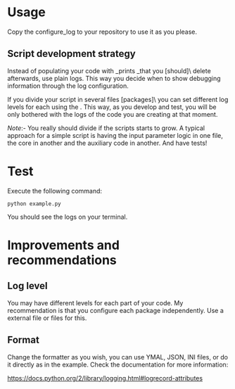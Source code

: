 # Usage

Copy the configure_log to your repository to use it as you please.

## Script development strategy

Instead of populating your code with _prints _that you \[should]\ delete afterwards,
use plain logs. This way you decide when to show debugging information through the
 log configuration.

If you divide your script in several files \[packages]\ you can set different log levels
 for each using the . This way, as you develop and test, you will be only bothered with the logs
 of the code you are creating at that moment.

_Note_:- You really should divide if the scripts starts to grow. A typical approach
 for a simple script is having the input parameter logic in one file, the core in another
 and the auxiliary code in another. And have tests!


# Test

Execute the following command:

```
python example.py
```

You should see the logs on your terminal.

# Improvements and recommendations

## Log level

You may have different levels for each part of your code. My recommendation is that you
 configure each package independently. Use a external file or files for this.

## Format
Change the formatter as you wish, you can use YMAL, JSON, INI files, or do it directly
as in the example. Check the documentation for more information:

https://docs.python.org/2/library/logging.html#logrecord-attributes